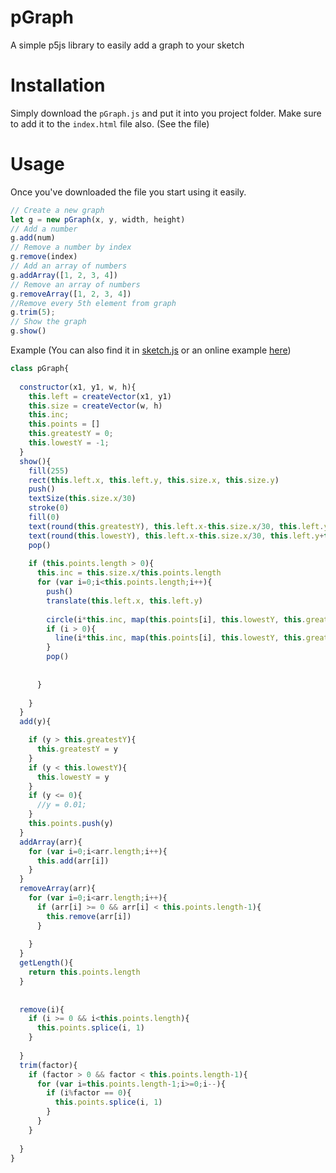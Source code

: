 # pGraph
A simple p5js library to easily add a graph to your sketch

<h1>Installation</h1>

Simply download the ``pGraph.js`` and put it into you project folder. Make sure to add it to the ```index.html``` file also. (See the file)

<h1>Usage</h1>

Once you've downloaded the file you start using it easily.

```js
// Create a new graph
let g = new pGraph(x, y, width, height)
// Add a number
g.add(num)
// Remove a number by index
g.remove(index)
// Add an array of numbers
g.addArray([1, 2, 3, 4])
// Remove an array of numbers
g.removeArray([1, 2, 3, 4])
//Remove every 5th element from graph
g.trim(5);
// Show the graph
g.show()
```

Example (You can also find it in [sketch.js](https://github.com/Bobingstern/pGraph/blob/main/sketch.js) or an online example [here](https://editor.p5js.org/25apatel/sketches/6tn77EFoC))

```js
class pGraph{
  
  constructor(x1, y1, w, h){
    this.left = createVector(x1, y1)
    this.size = createVector(w, h)
    this.inc;
    this.points = []
    this.greatestY = 0;
    this.lowestY = -1;
  }
  show(){
    fill(255)
    rect(this.left.x, this.left.y, this.size.x, this.size.y)
    push()
    textSize(this.size.x/30)
    stroke(0)
    fill(0)
    text(round(this.greatestY), this.left.x-this.size.x/30, this.left.y+10)
    text(round(this.lowestY), this.left.x-this.size.x/30, this.left.y+this.size.y)
    pop()
    
    if (this.points.length > 0){
      this.inc = this.size.x/this.points.length
      for (var i=0;i<this.points.length;i++){
        push()
        translate(this.left.x, this.left.y)
        
        circle(i*this.inc, map(this.points[i], this.lowestY, this.greatestY, 0, this.size.y), 1)
        if (i > 0){
          line(i*this.inc, map(this.points[i], this.lowestY, this.greatestY, 0, this.size.y), (i-1)*this.inc, map(this.points[i-1], this.lowestY, this.greatestY, 0, this.size.y))
        }
        pop()
        
        
      }
      
    }
  }
  add(y){

    if (y > this.greatestY){
      this.greatestY = y
    }
    if (y < this.lowestY){
      this.lowestY = y
    }
    if (y <= 0){
      //y = 0.01;
    }
    this.points.push(y)
  }
  addArray(arr){
    for (var i=0;i<arr.length;i++){
      this.add(arr[i])
    }
  }
  removeArray(arr){
    for (var i=0;i<arr.length;i++){
      if (arr[i] >= 0 && arr[i] < this.points.length-1){
        this.remove(arr[i])
      }
      
    }
  }
  getLength(){
    return this.points.length
  }
  
  
  remove(i){
    if (i >= 0 && i<this.points.length){
      this.points.splice(i, 1)
    }
    
  }
  trim(factor){
    if (factor > 0 && factor < this.points.length-1){
      for (var i=this.points.length-1;i>=0;i--){
        if (i%factor == 0){
          this.points.splice(i, 1)
        }
      }
    }
    
  }
}
```

